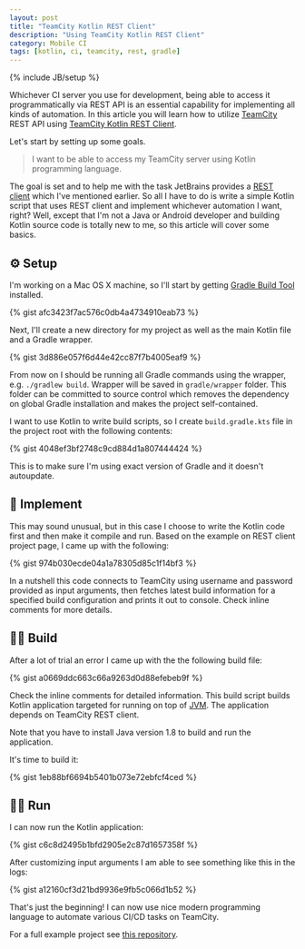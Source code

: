 ```yaml
---
layout: post
title: "TeamCity Kotlin REST Client"
description: "Using TeamCity Kotlin REST Client"
category: Mobile CI
tags: [kotlin, ci, teamcity, rest, gradle]
---
```

{% include JB/setup %}

Whichever CI server you use for development, being able to access it programmatically via REST API is an essential capability for implementing all kinds of automation. In this article you will learn how to utilize [TeamCity](https://www.jetbrains.com/teamcity/) REST API using [TeamCity Kotlin REST Client](https://github.com/JetBrains/teamcity-rest-client).

<!--more-->

Let's start by setting up some goals.

> I want to be able to access my TeamCity server using Kotlin programming language.

The goal is set and to help me with the task JetBrains provides a [REST client](https://github.com/JetBrains/teamcity-rest-client) which I've mentioned earlier. So all I have to do is write a simple Kotlin script that uses REST client and implement whichever automation I want, right? Well, except that I'm not a Java or Android developer and building Kotlin source code is totally new to me, so this article will cover some basics.

## ⚙️ Setup

I'm working on a Mac OS X machine, so I'll start by getting [Gradle Build Tool](https://gradle.org/) installed.

{% gist afc3423f7ac576c0db4a4734910eab73 %}

Next, I'll create a new directory for my project as well as the main Kotlin file and a Gradle wrapper.

{% gist 3d886e057f6d44e42cc87f7b4005eaf9 %}

From now on I should be running all Gradle commands using the wrapper, e.g. `./gradlew build`. Wrapper will be saved in `gradle/wrapper` folder. This folder can be committed to source control which removes the dependency on global Gradle installation and makes the project self-contained.

I want to use Kotlin to write build scripts, so I create `build.gradle.kts` file in the project root with the following contents:

{% gist 4048ef3bf2748c9cd884d1a807444424 %}

This is to make sure I'm using exact version of Gradle and it doesn't autoupdate.

## 🔨 Implement

This may sound unusual, but in this case I choose to write the Kotlin code first and then make it compile and run. Based on the example on REST client project page, I came up with the following:

{% gist 974b030ecde04a1a78305d85c1f14bf3 %}

In a nutshell this code connects to TeamCity using username and password provided as input arguments, then fetches latest build information for a specified build configuration and prints it out to console. Check inline comments for more details.

## 👷‍♂️ Build

After a lot of trial an error I came up with the the following build file:

{% gist a0669ddc663c66a9263d0d88efebeb9f %}

Check the inline comments for detailed information.
This build script builds Kotlin application targeted for running on top of [JVM](https://en.wikipedia.org/wiki/Java_virtual_machine). The application depends on TeamCity REST client.

Note that you have to install Java version 1.8 to build and run the application.

It's time to build it:

{% gist 1eb88bf6694b5401b073e72ebfcf4ced %}

## 🏃‍♀️ Run

I can now run the Kotlin application:

{% gist c6c8d2495b1bfd2905e2c87d1657358f %}

After customizing input arguments I am able to see something like this in the logs:

{% gist a12160cf3d21bd9936e9fb5c066d1b52 %}

That's just the beginning!
I can now use nice modern programming language to automate various CI/CD tasks on TeamCity.

For a full example project see [this repository](https://github.com/mgrebenets/teamcity-rest-client-example).
